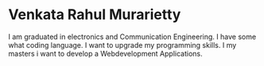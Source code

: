 # Venkata Rahul Murarietty 

I am graduated in electronics and Communication Engineering.
I have some what coding language.
I want to upgrade my programming skills.
I my masters i want to develop a Webdevelopment Applications.

